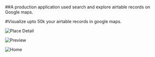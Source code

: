 

##A production application used search and explore airtable records on Google maps.

#Visualize upto 50k your airtable records in google maps. 

![Place Detail](https://github.com/sadhu-sanjay/airtable-maps/assets/10679621/135fc8c8-a02a-40c4-aca3-45a70113638d)

![Preview](https://github.com/sadhu-sanjay/airtable-maps/assets/10679621/d9f53dd8-2714-44a9-9d79-71e1b1eee85b)

![Home](https://github.com/sadhu-sanjay/airtable-maps/assets/10679621/15a8ffc9-3879-4318-8e07-b9b4f9c0fdc2)
